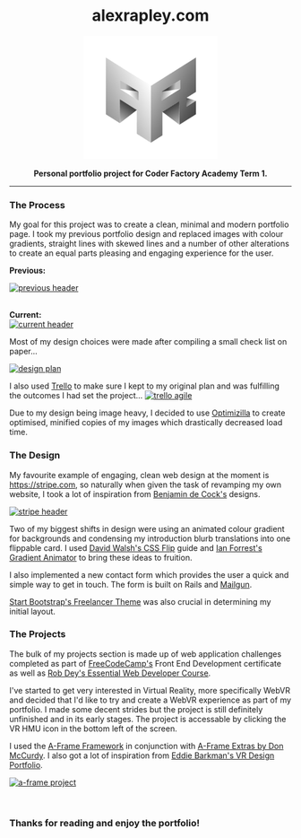 

<h1 align="center">alexrapley.com</h1>

<p align="center"><a href="https://alexrapley.com" target="_blank"><img width="240" height="220" alt="Alexrapley.com" src="app/assets/images/arlogoresize-min.png"></a></p>

<p align="center"><b>Personal portfolio project for Coder Factory Academy Term 1.</b></p>

---


### The Process

My goal for this project was to create a clean, minimal and modern portfolio page. I took my previous portfolio design and replaced images with colour gradients, straight lines with skewed lines and a number of other alterations to create an equal parts pleasing and engaging experience for the user.

<b>Previous:</b>
<br>

<a href="http://imgur.com/BnOP4fZ"><img width="650" height="400" src="http://i.imgur.com/BnOP4fZ.png" alt="previous header" /></a>

<br>
<b>Current:</b>
<br>
<a href="http://imgur.com/qmND0cP"><img width="650" height="400" src="http://i.imgur.com/qmND0cP.png" alt="current header"/></a>


Most of my design choices were made after compiling a small check list on paper...

<a href="http://imgur.com/j2YdVzz"><img width="500" height="600" src="http://i.imgur.com/j2YdVzz.jpg" alt="design plan"/></a>

I also used [Trello](https://trello.com/b/lujtBX49/personal-portfolio) to make sure I kept to my original plan and was fulfilling the outcomes I had set the project...
<a href="http://imgur.com/5kSsVZS"><img src="http://i.imgur.com/5kSsVZS.png" alt="trello agile" /></a>


Due to my design being image heavy, I decided to use [Optimizilla](http://optimizilla.com/) to create optimised, minified copies of my images which drastically decreased load time.

### The Design

My favourite example of engaging, clean web design at the moment is https://stripe.com, so naturally when given the task of revamping my own website, I took a lot of inspiration from [Benjamin de Cock's](https://dribbble.com/bdc) designs.

<a href="http://imgur.com/IwWO9b1"><img width="650" height="400" src="http://i.imgur.com/IwWO9b1.png" alt="stripe header" /></a>

Two of my biggest shifts in design were using an animated colour gradient for backgrounds and condensing my introduction blurb translations into one flippable card. I used [David Walsh's CSS Flip](https://davidwalsh.name/css-flip) guide and [Ian Forrest's Gradient Animator](https://www.gradient-animator.com/) to bring these ideas to fruition.

I also implemented a new contact form which provides the user a quick and simple way to get in touch. The form is built on Rails and [Mailgun](https://www.mailgun.com/).

[Start Bootstrap's Freelancer Theme](https://blackrockdigital.github.io/startbootstrap-freelancer/) was also crucial in determining my initial layout.

### The Projects

The bulk of my projects section is made up of web application challenges completed as part of [FreeCodeCamp's](https://freecodecamp.com) Front End Development certificate as well as [Rob Dey's Essential Web Developer Course](http://upskillcourses.com/courses/enrolled/essential-web-developer-course).

I've started to get very interested in Virtual Reality, more specifically WebVR and decided that I'd like to try and create a WebVR experience as part of my portfolio. I made some decent strides but the project is still definitely unfinished and in its early stages. The project is accessable by clicking the VR HMU icon in the bottom left of the screen.

I used the [A-Frame Framework](https://aframe.io) in conjunction with [A-Frame Extras by Don McCurdy](https://github.com/donmccurdy/aframe-extras). I also got a lot of inspiration from [Eddie Barkman's VR Design Portfolio](http://eddiebarkman.com/VR-Design-Portfolio/).

<a href="http://imgur.com/JA0q5fR"><img src="http://i.imgur.com/JA0q5fR.png" alt="a-frame project"/></a>

<br>

<h3>Thanks for reading and enjoy the portfolio!</h3>

